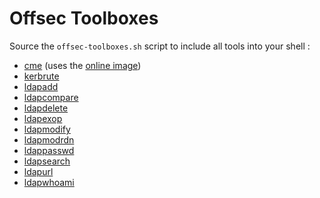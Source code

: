 # Offsec Toolboxes

Source the `offsec-toolboxes.sh` script to include all tools into your shell :

* [cme](https://github.com/Porchetta-Industries/CrackMapExec) (uses the [online image](https://hub.docker.com/r/byt3bl33d3r/crackmapexec))
* [kerbrute](https://github.com/TarlogicSecurity/kerbrute)
* [ldapadd](https://www.openldap.org/software/man.cgi?query=ldapadd)
* [ldapcompare](https://www.openldap.org/software/man.cgi?query=ldapcompare)
* [ldapdelete](https://www.openldap.org/software/man.cgi?query=ldapdelete)
* [ldapexop](https://www.openldap.org/software/man.cgi?query=ldapexop)
* [ldapmodify](https://www.openldap.org/software/man.cgi?query=ldapmodify)
* [ldapmodrdn](https://www.openldap.org/software/man.cgi?query=ldapmodrdn)
* [ldappasswd](https://www.openldap.org/software/man.cgi?query=ldappasswd)
* [ldapsearch](https://www.openldap.org/software/man.cgi?query=ldapsearch)
* [ldapurl](https://www.openldap.org/software/man.cgi?query=ldapurl)
* [ldapwhoami](https://www.openldap.org/software/man.cgi?query=ldapwhoami)
